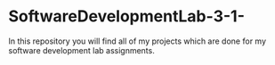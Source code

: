 # SoftwareDevelopmentLab-3-1-
In  this repository you will find all of my projects which are done for my software development lab assignments.
